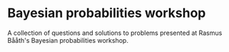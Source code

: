 Bayesian probabilities workshop
==========
A collection of questions and solutions to problems presented at Rasmus Bååth's Bayesian probabilities workshop.
